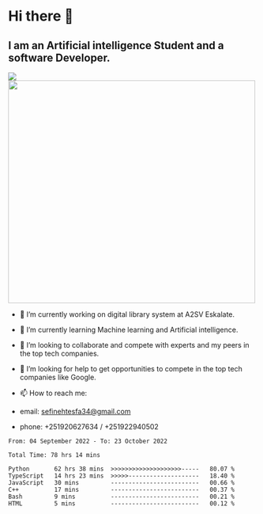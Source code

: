 # Hi there 👋
## I am an Artificial intelligence Student and a software Developer.
<img src = "https://github-readme-stats.vercel.app/api?username=sefinehtesfa34&&show_icons=true&title_color=ffffff&icon_color=bb2acf&text_color=daf7dc&bg_color=151515"/>
<img src="https://wakatime.com/share/@sefinehtesfa34/ae9674e3-b462-4438-9120-52fc3d0ffbbb.png" width ="500" height = "450"/>

- 🔭 I’m currently working on digital library system at A2SV Eskalate.
- 🌱 I’m currently learning Machine learning and Artificial intelligence.
- 👯 I’m looking to collaborate and compete with experts and my peers in the top tech companies.
- 🤔 I’m looking for help to get opportunities to compete in the top tech companies like Google.

- 📫 How to reach me: 
- email: sefinehtesfa34@gmail.com
- phone: +251920627634 / +251922940502
<!--START_SECTION:waka-->

```text
From: 04 September 2022 - To: 23 October 2022

Total Time: 78 hrs 14 mins

Python       62 hrs 38 mins  >>>>>>>>>>>>>>>>>>>>-----   80.07 %
TypeScript   14 hrs 23 mins  >>>>>--------------------   18.40 %
JavaScript   30 mins         -------------------------   00.66 %
C++          17 mins         -------------------------   00.37 %
Bash         9 mins          -------------------------   00.21 %
HTML         5 mins          -------------------------   00.12 %
```

<!--END_SECTION:waka-->
